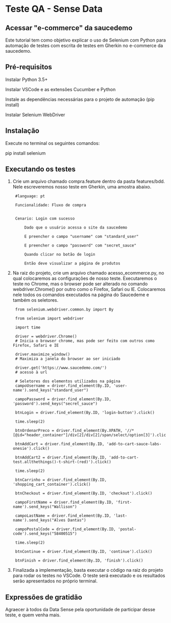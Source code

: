# Teste QA - Sense Data

## Acessar "e-commerce" da saucedemo

Este tutorial tem como objetivo explicar o uso de Selenium com Python para automação de testes com escrita de testes em Gherkin no e-commerce da saucedemo.

## Pré-requisitos

Instalar Python 3.5+

Instalar VSCode e as extensões Cucumber e Python

Instale as dependências necessárias para o projeto de automação (pip install)

Instalar Selenium WebDriver


## Instalação

Execute no terminal os seguintes comandos:

pip install selenium
 
## Executando os testes

1. Crie um arquivo chamado compra.feature dentro da pasta features/bdd. Nele escreveremos nosso teste em Gherkin, uma amostra abaixo.
 
        #language: pt

        Funcionalidade: Fluxo de compra


        Cenario: Login com sucesso

            Dado que o usuário acessa o site da saucedemo

            E preencher o campo "username" com "standard_user"

            E preencher o campo "password" com "secret_sauce"

            Quando clicar no botão de login

            Então deve visualizar a página de produtos

    
2. Na raiz do projeto, crie um arquivo chamado acesso_ecommerce.py, no qual colocaremos as configurações de nosso teste. Executaremos o teste no Chrome, mas o browser pode ser alterado no comando webdriver.Chrome() por outro como o Firefox, Safari ou IE.
Colocaremos nele todos os comandos executados na página do Saucedeme e também os seletores.  
 
 
		from selenium.webdriver.common.by import By

		from selenium import webdriver
		
		import time

		driver = webdriver.Chrome()
		# Inicia o browser chrome, mas pode ser feito com outros como Firefox, Safari e IE
		
		driver.maximize_window()
		# Maximiza a janela do browser ao ser iniciado
		
		driver.get('https://www.saucedemo.com/')
		# acesso à url

		# Seletores dos elementos utilizados na página
		campoUsername = driver.find_element(By.ID, 'user-name').send_keys("standard_user")

		campoPassword = driver.find_element(By.ID, 'password').send_keys("secret_sauce")

		btnLogin = driver.find_element(By.ID, 'login-button').click()

		time.sleep(2)

		btnOrdenarPreco = driver.find_element(By.XPATH, '//*[@id="header_container"]/div[2]/div[2]/span/select/option[3]').click()
		
		btnAddCart = driver.find_element(By.ID, 'add-to-cart-sauce-labs-onesie').click()
		
		btnAddCart2 = driver.find_element(By.ID, 'add-to-cart-test.allthethings()-t-shirt-(red)').click()
		
		time.sleep(2)
		
		btnCarrinho = driver.find_element(By.ID, 'shopping_cart_container').click()
		
		btnCheckout = driver.find_element(By.ID, 'checkout').click()

		campoFirstName = driver.find_element(By.ID, 'first-name').send_keys("Wallison")
		
		campoLastName = driver.find_element(By.ID, 'last-name').send_keys("Alves Dantas")
		
		campoPostalCode = driver.find_element(By.ID, 'postal-code').send_keys("58400515")
		
		time.sleep(2)

		btnContinue = driver.find_element(By.ID, 'continue').click()
		
		btnFinish = driver.find_element(By.ID, 'finish').click()
		

3. Finalizada a implementação, basta executar o código na raiz do projeto para rodar os testes no VSCode. O teste será executado e os resultados serão apresentados no próprio terminal.


## Expressões de gratidão
 
 Agraecer à todos da Data Sense pela oportunidade de participar desse teste, e quem venha mais.
